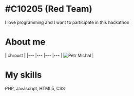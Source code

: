 # #C10205 (Red Team)

I love programming and I want to participate in this hackathon

# About me
| chroust | 
|--- |--- |--- |---
| ![Petr Michal](http://www.gravatar.com/avatar/7cf946a110301b36393a1c908a593a69.png) |



# My skills
PHP, Javascript, HTML5, CSS
